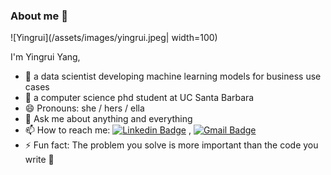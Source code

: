 

### About me 👋
![Yingrui](/assets/images/yingrui.jpeg| width=100)

I'm Yingrui Yang,

- 🔭 a data scientist developing machine learning models for business use cases
- 🌱 a computer science phd student at UC Santa Barbara
- 😄 Pronouns: she / hers / ella
- 💬 Ask me about anything and everything
- 📫 How to reach me:
[![Linkedin Badge](https://img.shields.io/badge/-LinkedIn-blue?style=flat-square&logo=Linkedin&logoColor=white&link=https://www.linkedin.com/in/yingrui-yang-31b97944/)](linkedin.com/in/yingrui-yang-31b97944/)
, [![Gmail Badge](https://img.shields.io/badge/-Gmail-c14438?style=flat-square&logo=Gmail&logoColor=white&link=mailto:yingruiyang@ucsb.edu)](mailto:yingruiyang@ucsb.edu)
- ⚡ Fun fact: The problem you solve is more important than the code you write 🚀

<!--
**MiaoBao/MiaoBao** is a ✨ _special_ ✨ repository because its `README.md` (this file) appears on your GitHub profile.

Here are some ideas to get you started:

- 🔭 I’m currently working on ...
- 🌱 I’m currently learning ...
- 👯 I’m looking to collaborate on ...
- 🤔 I’m looking for help with ...
- 💬 Ask me about ...
- 📫 How to reach me: ...
- 😄 Pronouns: ...
- ⚡ Fun fact: ...
-->
